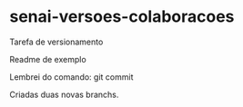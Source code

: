 # senai-versoes-colaboracoes

Tarefa de versionamento

Readme de exemplo

Lembrei do comando: git commit

Criadas duas novas branchs.

